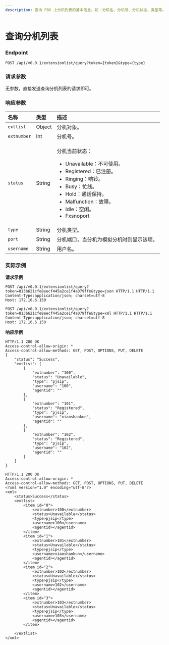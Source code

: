 ```yaml
---
description: 查询 PBX 上分机列表的基本信息，如：分机名、分机号、分机状态、类型等。
---
```


# 查询分机列表



### Endpoint

```text
POST /api/v0.0.1/extensionlist/query?token={token}&type={type}
```

### 请求参数

无参数，直接发送查询分机列表的请求即可。

### 响应参数

<table>
  <thead>
    <tr>
      <th style="text-align:left">&#x540D;&#x79F0;</th>
      <th style="text-align:left">&#x7C7B;&#x578B;</th>
      <th style="text-align:left">&#x63CF;&#x8FF0;</th>
    </tr>
  </thead>
  <tbody>
    <tr>
      <td style="text-align:left"><code>extlist</code>
      </td>
      <td style="text-align:left">Object</td>
      <td style="text-align:left">&#x5206;&#x673A;&#x5BF9;&#x8C61;&#x3002;</td>
    </tr>
    <tr>
      <td style="text-align:left"><code>extnumber</code>
      </td>
      <td style="text-align:left">Int</td>
      <td style="text-align:left">&#x5206;&#x673A;&#x53F7;&#x3002;</td>
    </tr>
    <tr>
      <td style="text-align:left"><code>status</code>
      </td>
      <td style="text-align:left">String</td>
      <td style="text-align:left">
        <p>&#x5206;&#x673A;&#x5F53;&#x524D;&#x72B6;&#x6001;&#xFF1A;</p>
        <ul>
          <li>Unavailable&#xFF1A;&#x4E0D;&#x53EF;&#x4F7F;&#x7528;&#x3002;</li>
          <li>Registered&#xFF1A;&#x5DF2;&#x6CE8;&#x518C;&#x3002;</li>
          <li>Ringing&#xFF1A;&#x54CD;&#x94C3;&#x3002;</li>
          <li>Busy&#xFF1A;&#x5FD9;&#x7EBF;&#x3002;</li>
          <li>Hold&#xFF1A;&#x901A;&#x8BDD;&#x4FDD;&#x6301;&#x3002;</li>
          <li>Malfunction&#xFF1A;&#x6545;&#x969C;&#x3002;</li>
          <li>Idle&#xFF1A;&#x7A7A;&#x95F2;&#x3002;</li>
          <li>Fxsnoport</li>
        </ul>
      </td>
    </tr>
    <tr>
      <td style="text-align:left"><code>type</code>
      </td>
      <td style="text-align:left">String</td>
      <td style="text-align:left">&#x5206;&#x673A;&#x7C7B;&#x578B;&#x3002;</td>
    </tr>
    <tr>
      <td style="text-align:left"><code>port</code>
      </td>
      <td style="text-align:left">String</td>
      <td style="text-align:left">&#x5206;&#x673A;&#x7AEF;&#x53E3;&#xFF0C;&#x5F53;&#x5206;&#x673A;&#x4E3A;&#x6A21;&#x62DF;&#x5206;&#x673A;&#x65F6;&#x5219;&#x663E;&#x793A;&#x8BE5;&#x9879;&#x3002;</td>
    </tr>
    <tr>
      <td style="text-align:left"><code>username</code>
      </td>
      <td style="text-align:left">String</td>
      <td style="text-align:left">&#x7528;&#x6237;&#x540D;&#x3002;</td>
    </tr>
  </tbody>
</table>

### 实际示例

**请求示例**

```text
POST /api/v0.0.1/extensionlist/query?token=813b621cfe8eecf445a2ce1f4a079ffe&type=json HTTP/1.1 HTTP/1.1
Content-Type:application/json; charset=utf-8
Host: 172.16.6.150
```

```text
POST /api/v0.0.1/extensionlist/query?token=813b621cfe8eecf445a2ce1f4a079ffe&type=xml HTTP/1.1 HTTP/1.1
Content-Type:application/json; charset=utf-8
Host: 172.16.6.150
```

**响应示例**

```text
HTTP/1.1 200 OK
Access-control-allow-origin: *
Access-control-allow-methods: GET, POST, OPTIONS, PUT, DELETE
{
    "status": "Success",
    "extlist": [
        {
            "extnumber": "100",
            "status": "Unavailable",
            "type": "pjsip",
            "username": "100",
            "agentid": ""
        },
        {
            "extnumber": "101",
            "status": "Registered",
            "type": "pjsip",
            "username": "xiaoshaokun",
            "agentid": ""
        },
        {
            "extnumber": "102",
            "status": "Registered",
            "type": "pjsip",
            "username": "102",
            "agentid": ""
        }
    ]
}
```

```text
HTTP/1.1 200 OK
Access-control-allow-origin: *
Access-control-allow-methods: GET, POST, OPTIONS, PUT, DELETE
<?xml version="1.0" encoding="utf-8"?>
<xml>
    <status>Success</status>
    <extlist>
        <item id="0">
            <extnumber>100</extnumber>
            <status>Unavailable</status>
            <type>pjsip</type>
            <username>100</username>
            <agentid></agentid>
        </item>
        <item id="1">
            <extnumber>101</extnumber>
            <status>Unavailable</status>
            <type>pjsip</type>
            <username>xiaoshaokun</username>
            <agentid></agentid>
        </item>
        <item id="2">
            <extnumber>102</extnumber>
            <status>Unavailable</status>
            <type>pjsip</type>
            <username>102</username>
            <agentid></agentid>
        </item>
        <item id="3">
            <extnumber>103</extnumber>
            <status>Unavailable</status>
            <type>pjsip</type>
            <username>103</username>
            <agentid></agentid>
        </item>
      
    </extlist>
</xml>
```

